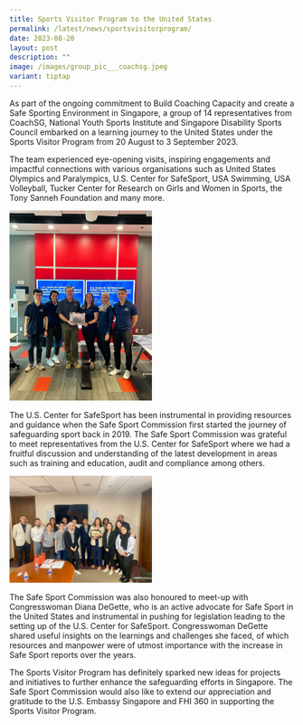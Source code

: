 ```yaml
---
title: Sports Visitor Program to the United States
permalink: /latest/news/sportsvisitorprogram/
date: 2023-08-20
layout: post
description: ""
image: /images/group_pic___coachsg.jpeg
variant: tiptap
---
```

<p>As part of the ongoing commitment to Build Coaching Capacity and create a Safe Sporting Environment in Singapore, a group of 14 representatives from CoachSG, National Youth Sports Institute and Singapore Disability Sports Council embarked on a learning journey to the United States under the Sports Visitor Program from 20 August to 3 September 2023. </p><p>The team experienced eye-opening visits, inspiring engagements and impactful connections with various organisations such as United States Olympics and Paralympics, U.S. Center for SafeSport, USA Swimming, USA Volleyball, Tucker Center for Research on Girls and Women in Sports, the Tony Sanneh Foundation and many more.</p><p></p><p></p><div class="isomer-image-wrapper"><img style="width: 50%;" height="auto" width="100%" alt="U.S. Center for SafeSport and Safe Sport Commission Singapore" src="/images/US_centre_for_safe_sport.jpeg"></div><p>The U.S. Center for SafeSport has been instrumental in providing resources and guidance when the Safe Sport Commission first started the journey of safeguarding sport back in 2019. The Safe Sport Commission was grateful to meet representatives from the U.S. Center for SafeSport where we had a fruitful discussion and understanding of the latest development in areas such as training and education, audit and compliance among others.</p><p></p><div class="isomer-image-wrapper"><img style="width: 50%;" height="auto" width="100%" alt="" src="/images/congresswoman.jpeg"></div><p>The Safe Sport Commission was also honoured to meet-up with Congresswoman Diana DeGette, who is an active advocate for Safe Sport in the United States and instrumental in pushing for legislation leading to the setting up of the U.S. Center for SafeSport. Congresswoman DeGette shared useful insights on the learnings and challenges she faced, of which resources and manpower were of utmost importance with the increase in Safe Sport reports over the years.</p><p>The Sports Visitor Program has definitely sparked new ideas for projects and initiatives to further enhance the safeguarding efforts in Singapore. The Safe Sport Commission would also like to extend our appreciation and gratitude to the U.S. Embassy Singapore and FHI 360 in supporting the Sports Visitor Program.</p><p></p><p></p>